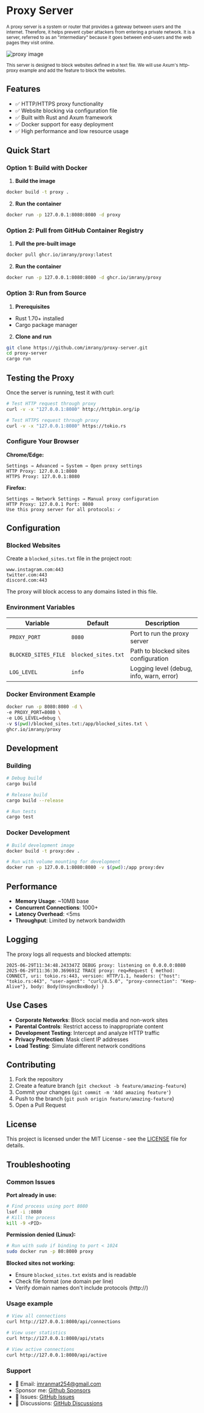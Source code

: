 # Proxy Server

<sub>A proxy server is a system or router that provides a gateway between users and the internet. Therefore, it helps prevent cyber attackers from entering a private network. It is a server, referred to as an "intermediary" because it goes between end-users and the web pages they visit online.</sub>

![proxy image](https://github.com/imrany/proxy-server/blob/main/assets/proxy_image.webp)

<sub>This server is designed to block websites defined in a text file. We will use Axum's http-proxy example and add the feature to block the websites.</sub>

## Features

- ✅ HTTP/HTTPS proxy functionality
- ✅ Website blocking via configuration file
- ✅ Built with Rust and Axum framework
- ✅ Docker support for easy deployment
- ✅ High performance and low resource usage

## Quick Start

### Option 1: Build with Docker

1. **Build the image**
```bash
docker build -t proxy .
```

2. **Run the container**
```bash
docker run -p 127.0.0.1:8080:8080 -d proxy
```

### Option 2: Pull from GitHub Container Registry

1. **Pull the pre-built image**
```bash
docker pull ghcr.io/imrany/proxy:latest
```

2. **Run the container**
```bash
docker run -p 127.0.0.1:8080:8080 -d ghcr.io/imrany/proxy
```

### Option 3: Run from Source

1. **Prerequisites**
- Rust 1.70+ installed
- Cargo package manager

2. **Clone and run**
```bash
git clone https://github.com/imrany/proxy-server.git
cd proxy-server
cargo run
```

## Testing the Proxy

Once the server is running, test it with curl:

```bash
# Test HTTP request through proxy
curl -v -x "127.0.0.1:8080" http://httpbin.org/ip

# Test HTTPS request through proxy  
curl -v -x "127.0.0.1:8080" https://tokio.rs
```

### Configure Your Browser

**Chrome/Edge:**
```
Settings → Advanced → System → Open proxy settings
HTTP Proxy: 127.0.0.1:8080
HTTPS Proxy: 127.0.0.1:8080
```

**Firefox:**
```
Settings → Network Settings → Manual proxy configuration
HTTP Proxy: 127.0.0.1 Port: 8080
Use this proxy server for all protocols: ✓
```

## Configuration

### Blocked Websites

Create a `blocked_sites.txt` file in the project root:

```
www.instagram.com:443
twitter.com:443
discord.com:443
```

The proxy will block access to any domains listed in this file.

### Environment Variables

| Variable | Default | Description |
|----------|---------|-------------|
| `PROXY_PORT` | `8080` | Port to run the proxy server |
| `BLOCKED_SITES_FILE` | `blocked_sites.txt` | Path to blocked sites configuration |
| `LOG_LEVEL` | `info` | Logging level (debug, info, warn, error) |

### Docker Environment Example

```bash
docker run -p 8080:8080 -d \
-e PROXY_PORT=8080 \
-e LOG_LEVEL=debug \
-v $(pwd)/blocked_sites.txt:/app/blocked_sites.txt \
ghcr.io/imrany/proxy
```

## Development

### Building

```bash
# Debug build
cargo build

# Release build
cargo build --release

# Run tests
cargo test
```

### Docker Development

```bash
# Build development image
docker build -t proxy:dev .

# Run with volume mounting for development
docker run -p 127.0.0.1:8080:8080 -v $(pwd):/app proxy:dev
```

## Performance

- **Memory Usage**: ~10MB base
- **Concurrent Connections**: 1000+ 
- **Latency Overhead**: <5ms
- **Throughput**: Limited by network bandwidth

## Logging

The proxy logs all requests and blocked attempts:

```
2025-06-29T11:34:48.243347Z DEBUG proxy: listening on 0.0.0.0:8080
2025-06-29T11:36:30.369691Z TRACE proxy: req=Request { method: CONNECT, uri: tokio.rs:443, version: HTTP/1.1, headers: {"host": "tokio.rs:443", "user-agent": "curl/8.5.0", "proxy-connection": "Keep-Alive"}, body: Body(UnsyncBoxBody) }
```

## Use Cases

- **Corporate Networks**: Block social media and non-work sites
- **Parental Controls**: Restrict access to inappropriate content
- **Development Testing**: Intercept and analyze HTTP traffic
- **Privacy Protection**: Mask client IP addresses
- **Load Testing**: Simulate different network conditions

## Contributing

1. Fork the repository
2. Create a feature branch (`git checkout -b feature/amazing-feature`)
3. Commit your changes (`git commit -m 'Add amazing feature'`)
4. Push to the branch (`git push origin feature/amazing-feature`)
5. Open a Pull Request

## License

This project is licensed under the MIT License - see the [LICENSE](./LICENSE) file for details.

## Troubleshooting

### Common Issues

**Port already in use:**
```bash
# Find process using port 8080
lsof -i :8080
# Kill the process
kill -9 <PID>
```

**Permission denied (Linux):**
```bash
# Run with sudo if binding to port < 1024
sudo docker run -p 80:8080 proxy
```

**Blocked sites not working:**
- Ensure `blocked_sites.txt` exists and is readable
- Check file format (one domain per line)
- Verify domain names don't include protocols (http://)

### Usage example
```bash
# View all connections
curl http://127.0.0.1:8080/api/connections

# View user statistics  
curl http://127.0.0.1:8080/api/stats

# View active connections
curl http://127.0.0.1:8080/api/active
```

### Support

- 📧 Email: [imranmat254@gmail.com](imranmat254@gmail.com)
- Sponsor me: [Github Sponsors](https://github.com/sponsors/imrany)
- 🐛 Issues: [GitHub Issues](https://github.com/imrany/proxy-server/issues)
- 💬 Discussions: [GitHub Discussions](https://github.com/imrany/proxy-server/discussions)
